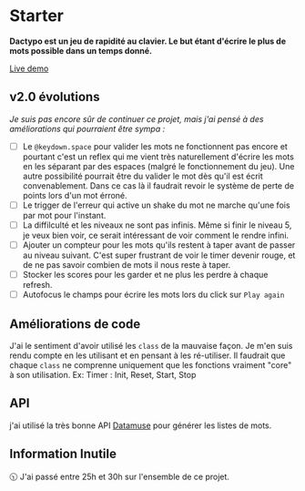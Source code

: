 # Starter

**Dactypo est un jeu de rapidité au clavier.
Le but étant d'écrire le plus de mots possible dans un temps donné.**

[Live demo](https://emmanuelcook.fr/dactypo)

## v2.0 évolutions

*Je suis pas encore sûr de continuer ce projet, mais j'ai pensé à des améliorations qui pourraient être sympa :*

- [ ] Le `@keydown.space` pour valider les mots ne fonctionnent pas encore et pourtant c'est un reflex qui me vient très naturellement d'écrire les mots en les séparant par des espaces (malgré le fonctionnement du jeu). Une autre possibilité pourrait être du valider le mot dès qu'il est écrit convenablement. Dans ce cas là il faudrait revoir le système de perte de points lors d'un mot érroné.
- [ ] Le trigger de l'erreur qui active un shake du mot ne marche qu'une fois par mot pour l'instant.
- [ ] La diffilculté et les niveaux ne sont pas infinis. Même si finir le niveau 5, je veux bien voir, ce serait intéressant de voir comment le rendre infini. 
- [ ] Ajouter un compteur pour les mots qu'ils restent à taper avant de passer au niveau suivant. C'est super frustrant de voir le timer devenir rouge, et de ne pas savoir combien de mots il nous reste à taper.
- [ ] Stocker les scores pour les garder et ne plus les perdre à chaque refresh.
- [ ] Autofocus le champs pour écrire les mots lors du click sur `Play again`

## Améliorations de code

J'ai le sentiment d'avoir utilisé les `class` de la mauvaise façon. Je m'en suis rendu compte en les utilisant et en pensant à les ré-utiliser. Il faudrait que chaque `class` ne comprenne uniquement que les fonctions vraiment "core" à son utilisation. 
Ex: Timer : Init, Reset, Start, Stop

## API

j'ai utilisé la très bonne API [Datamuse](https://www.datamuse.com/) pour générer les listes de mots.

## Information Inutile

:clock1030: 
J'ai passé entre 25h et 30h sur l'ensemble de ce projet.




